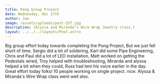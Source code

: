 ```yaml
---
title: Pong Group Project
date: Wednesday, Dec 17th
author: Joe
image: /assets/uploads/post-257.jpg
description: (Alyssa and Miranda's Wire Wrap Jewelry class.)
layout: ../../../layouts/Post.astro
---
```


Big group effort today towards completing the Pong Project,  But we just fell short of time.  Sergio did a lot of soldering, Karl did some Pipe Engineering, Chris and Paul did a lot of LED installation, Matt worked on getting the Pedestals wired, Troy helped with troubleshooting, Miranda and alyssa helped a bit when they could, Russ had lent his voice earlier in the day.   Great effort today folks! 10 people working on single project.  nice.    Alyssa & Miranda's Wire Wrap class went well also.
